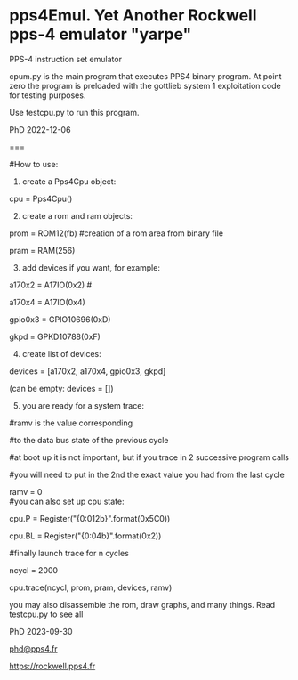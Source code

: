 # pps4Emul. Yet Another Rockwell pps-4 emulator "yarpe"
PPS-4 instruction set emulator

cpum.py is the main program that executes PPS4 binary program. At point zero the program is preloaded with the gottlieb system 1 exploitation code for testing purposes.

Use testcpu.py to run this program.

PhD 2022-12-06

===


#How to use:

1) create a Pps4Cpu object: 

cpu = Pps4Cpu()


2) create a rom and ram objects:

prom = ROM12(fb) #creation of a rom area from binary file

pram = RAM(256)


3) add devices if you want, for example:

a170x2  = A17IO(0x2)       #

a170x4  = A17IO(0x4)

gpio0x3 = GPIO10696(0xD)

gkpd    = GPKD10788(0xF)


4) create list of devices:

devices = [a170x2, a170x4, gpio0x3, gkpd]

(can be empty: devices = [])


5) you are ready for a system trace:

 #ramv is the value corresponding

 #to the data bus state of the previous cycle

 #at boot up it is not important, but if you trace in 2 successive program calls

 #you will need to put in the 2nd the exact value you had from the last cycle

ramv = 0		
 #you can also set up cpu state:

cpu.P = Register("{0:012b}".format(0x5C0))

cpu.BL = Register("{0:04b}".format(0x2))

 #finally launch trace 	for n cycles 

ncycl = 2000	

cpu.trace(ncycl, prom, pram, devices, ramv)

you may also disassemble the rom, draw graphs, and many things. Read testcpu.py to see all

PhD 2023-09-30

phd@pps4.fr

https://rockwell.pps4.fr

